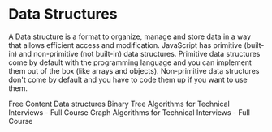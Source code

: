 # Data Structures

A Data structure is a format to organize, manage and store data in a way that allows efficient access and modification. JavaScript has primitive (built-in) and non-primitive (not built-in) data structures. Primitive data structures come by default with the programming language and you can implement them out of the box (like arrays and objects). Non-primitive data structures don't come by default and you have to code them up if you want to use them.

<ResourceGroupTitle>Free Content</ResourceGroupTitle>
<BadgeLink colorScheme='yellow' badgeText='Read' href='https://www.freecodecamp.org/news/data-structures-in-javascript-with-examples/#what-is-a-data-structure'> Data structures</BadgeLink>
<BadgeLink colorScheme='purple' badgeText='Watch' href='https://youtu.be/fAAZixBzIAI'>Binary Tree Algorithms for Technical Interviews - Full Course</BadgeLink>
<BadgeLink colorScheme='purple' badgeText='Watch' href='https://youtu.be/tWVWeAqZ0WU'>Graph Algorithms for Technical Interviews - Full Course</BadgeLink>



